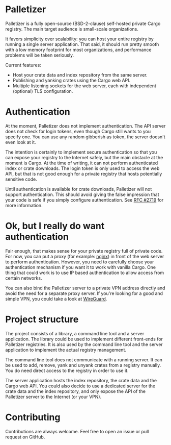 # Palletizer

Palletizer is a fully open-source (BSD-2-clause) self-hosted private Cargo registry.
The main target audience is small-scale organizations.

It favors simplicity over scalability: you can host your entire registry by running a single server application.
That said, it should run pretty smooth with a low memory footprint for most organizations,
and performance problems will be taken seriously.

Current features:
* Host your crate data and index repository from the same server.
* Publishing and yanking crates using the Cargo web API.
* Multiple listening sockets for the web server, each with independent (optional) TLS configuration.

# Authentication

At the moment, Palletizer does not implement authentication.
The API server does not check for login tokens, even though Cargo still wants to you specify one.
You can use any random gibberish as token, the server doesn't even look at it.

The intention is certainly to implement secure authentication so that you can expose your registry to the Internet safely,
but the main obstacle at the moment is Cargo.
At the time of writing, it can not perform authenticated index or crate downloads.
The login token is only used to access the web API,
but that is not good enough for a private registry that hosts potentially sensitive code.

Until authentication is available for crate downloads, Palletizer will not support authentication.
This should avoid giving the false impression that your code is safe if you simply configure authentication.
See [RFC #2719] for more information.

[RFC #2719]: https://github.com/rust-lang/rfcs/pull/2719

# Ok, but I really do want authentication

Fair enough, that makes sense for your private registry full of private code.
For now, you can put a proxy (for example: [nginx]) in front of the web server to perform authentication.
However, you need to carefully choose your authentication mechanism if you want it to work with vanilla Cargo.
One thing that could work is to use IP based authentication to allow access from certain networks.

You can also bind the Palletizer server to a private VPN address directly and avoid the need for a separate proxy server.
If you're looking for a good and simple VPN, you could take a look at [WireGuard].

[nginx]: https://nginx.org/
[WireGuard]: https://wireguard.com/

# Project structure

The project consists of a library, a command line tool and a server application.
The library could be used to implement different front-ends for Palletizer registries.
It is also used by the command line tool and the server application to implement the actual registry management.

The command line tool does not communicate with a running server.
It can be used to add, remove, yank and unyank crates from a registry manually.
You do need direct access to the registry in order to use it.

The server application hosts the index repository, the crate data and the Cargo web API.
You could also decide to use a dedicated server for the crate data and the index repository,
and only expose the API of the Palletizer server to the Internet (or your VPN).

# Contributing

Contributions are always welcome.
Feel free to open an issue or pull request on GitHub.
